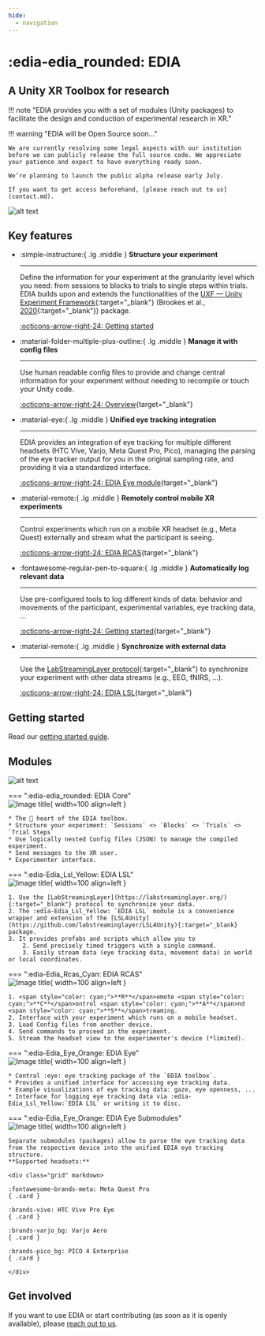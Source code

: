 ```yaml
---
hide: 
  - navigation
---
```


# :edia-edia_rounded: EDIA

## A Unity XR Toolbox for research

!!! note "EDIA provides you with a set of modules (Unity packages) to facilitate the design and conduction of experimental research in XR."
    


!!! warning "EDIA will be Open Source soon..."

    We are currently resolving some legal aspects with our institution before we can publicly release the full source code. We appreciate your patience and expect to have everything ready soon.

    We’re planning to launch the public alpha release early July.

    If you want to get access beforehand, [please reach out to us](contact.md).



![alt text](assets/frontpage_image.png)


## Key features

<div class="grid cards" markdown>

-   :simple-instructure:{ .lg .middle } __Structure your experiment__

    ---

    Define the information for your experiment at the granularity level which you need: from sessions to blocks to trials to single steps within trials. EDIA builds upon and extends the functionalities of the [UXF — Unity Experiment Framework](https://github.com/immersivecognition/unity-experiment-framework/){:target="_blank"} (Brookes et al., [2020](https://github.com/immersivecognition/unity-experiment-framework/){:target="_blank"}) package.

    [:octicons-arrow-right-24: Getting started](gettingstarted.md)

-   :material-folder-multiple-plus-outline:{ .lg .middle } __Manage it with config files__

    ---

    Use human readable config files to provide and change central information for your experiment without needing to recompile or touch your Unity code. 

    [:octicons-arrow-right-24: Overview](https://mind-body-emotion.notion.site/Config-Files-1cb03dd4773f8121b74ccd4b6a95ab7c){target="_blank"}

-   :material-eye:{ .lg .middle } __Unified eye tracking integration__

    ---

    EDIA provides an integration of eye tracking for multiple different headsets (HTC Vive, Varjo, Meta Quest Pro, Pico), managing the parsing of the eye tracker output for you in the original sampling rate, and providing it via a standardized interface.

    [:octicons-arrow-right-24: EDIA Eye module](https://mind-body-emotion.notion.site/EDIA-Eye-1e703dd4773f80ea8cfcd75bd87c004b){target="_blank"}

-   :material-remote:{ .lg .middle } __Remotely control mobile XR experiments__

    ---

    Control experiments which run on a mobile XR headset (e.g., Meta Quest) externally and stream what the participant is seeing.


    [:octicons-arrow-right-24: EDIA RCAS](https://mind-body-emotion.notion.site/EDIA-Remote-9dfde97f593e4221bee4630ab3284d4e){target="_blank"}

-   :fontawesome-regular-pen-to-square:{ .lg .middle } __Automatically log relevant data__

    ---

    Use pre-configured tools to log different kinds of data: behavior and movements of the participant, experimental variables, eye tracking data, ...


    [:octicons-arrow-right-24: Getting started](https://mind-body-emotion.notion.site/Logging-the-results-1cb03dd4773f81b196b0f164eb1a67be){target="_blank"}

-   :material-remote:{ .lg .middle } __Synchronize with external data__

    ---

    Use the [LabStreamingLayer protocol](https://labstreaminglayer.org/){:target="_blank"} to synchronize your experiment with other data streams (e.g., EEG, fNIRS, ...).


    [:octicons-arrow-right-24: EDIA LSL](https://mind-body-emotion.notion.site/EDIA-LSL-d0a26b0a043d408dbe353221242296b6){target="_blank"}

</div>



## Getting started
Read our [getting started guide](gettingstarted.md).


## Modules

![alt text](assets/Edia_Diagram.svg)

=== ":edia-edia_rounded: EDIA Core"  
    ![Image title](assets/edia_rounded.svg){ width=100 align=left }  

    * The 🖤 heart of the EDIA toolbox.
    * Structure your experiment: `Sessions` <> `Blocks` <> `Trials` <> `Trial Steps`
    * Use logically nested Config files (JSON) to manage the compiled experiment.
    * Send messages to the XR user.
    * Experimenter interface.
    

=== ":edia-Edia_Lsl_Yellow: EDIA LSL"  
    ![Image title](assets/Edia_Lsl_Yellow.svg){ width=100 align=left }  

    1. Use the [LabStreamingLayer](https://labstreaminglayer.org/){:target="_blank"} protocol to synchronize your data.
    2. The :edia-Edia_Lsl_Yellow: `EDIA LSL` module is a convenience wrapper and extension of the [LSL4Unity](https://github.com/labstreaminglayer/LSL4Unity){:target="_blank} package.
    3. It provides prefabs and scripts which allow you to
        2. Send precisely timed triggers with a single command. 
        3. Easily stream data (eye tracking data, movement data) in world or local coordinates.

=== ":edia-Edia_Rcas_Cyan: EDIA RCAS"  
    ![Image title](assets/Edia_Rcas_Cyan.svg){ width=100 align=left }  

    1. <span style="color: cyan;">**R**</span>emote <span style="color: cyan;">**C**</span>ontrol <span style="color: cyan;">**A**</span>nd <span style="color: cyan;">**S**</span>treaming.
    2. Interface with your experiment which runs on a mobile headset.
    3. Load Config files from another device.
    4. Send commands to proceed in the experiment.
    5. Stream the headset view to the experimenter's device (*limited).

=== ":edia-Edia_Eye_Orange: EDIA Eye"  
     ![Image title](assets/Edia_Eye_Orange.svg){ width=100 align=left }  

    * Central :eye: eye tracking package of the `EDIA toolbox`.  
    * Provides a unified interface for accessing eye tracking data.  
    * Example visualizations of eye tracking data: gaze, eye openness, ...  
    * Interface for logging eye tracking data via :edia-Edia_Lsl_Yellow:`EDIA LSL` or writing it to disc.


=== ":edia-Edia_Eye_Orange: EDIA Eye Submodules"  
    ![Image title](assets/Edia_Eye_Orange.svg){ width=100 align=left }

    Separate submodules (packages) allow to parse the eye tracking data from the respective device into the unified EDIA eye tracking structure.  
    **Supported headsets:**
    
    <div class="grid" markdown>

    :fontawesome-brands-meta: Meta Quest Pro
    { .card }

    :brands-vive: HTC Vive Pro Eye
    { .card }

    :brands-varjo_bg: Varjo Aero
    { .card }

    :brands-pico_bg: PICO 4 Enterprise
    { .card }

    </div>
        

## Get involved
If you want to use EDIA or start contributing (as soon as it is openly available), please 
[reach out to us](contact.md).


